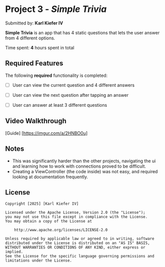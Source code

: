 # Project 3 - *Simple Trivia*

Submitted by: **Karl Kiefer IV**

**Simple Trivia** is an app that has 4 static questions that lets the user answer from 4 different options.

Time spent: **4** hours spent in total

## Required Features

The following **required** functionality is completed:

- [ ] User can view the current question and 4 different answers
- [ ] User can view the next question after tapping an answer
- [ ] User can answer at least 3 different questions


## Video Walkthrough

[Guide] [https://imgur.com/a/2HNBO0u]

## Notes

- This was significantly harder than the other projects, navigating the ui and learning how to work with connections proved to be difficult.
- Creating a ViewController (the code inside) was not easy, and required looking at documentation frequently. 

## License

    Copyright [2025] [Karl Kiefer IV]

    Licensed under the Apache License, Version 2.0 (the "License");
    you may not use this file except in compliance with the License.
    You may obtain a copy of the License at

        http://www.apache.org/licenses/LICENSE-2.0

    Unless required by applicable law or agreed to in writing, software
    distributed under the License is distributed on an "AS IS" BASIS,
    WITHOUT WARRANTIES OR CONDITIONS OF ANY KIND, either express or implied.
    See the License for the specific language governing permissions and
    limitations under the License.
